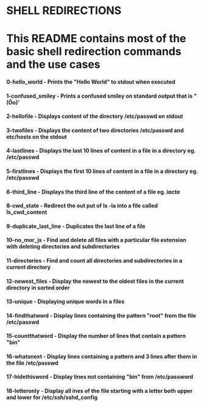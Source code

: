 # SHELL REDIRECTIONS
# This README contains most of the basic shell redirection commands and the use cases

#### 0-hello_world - Prints the "Hello World" to stdout when executed
#### 1-confused_smiley - Prints a confused smiley on standard output that is "(Ôo)'
#### 2-hellofile - Displays content of the directory **/etc/passwd** on stdout
#### 3-twofiles - Displays the content of two directories **/etc/passwd** and **etc/hosts** on the stdout
#### 4-lastlines - Displays the last 10 lines of content in a file in a directory eg. **/etc/passwd**
#### 5-firstlines - Displays the first 10 lines of content in a file in a directory eg. **/etc/passwd**
#### 6-third_line - Displays the third line of the content of a file eg. *iacta*
####
#### 8-cwd_state - Redirect the out put of ls -la into a file called ls_cwd_content
#### 9-duplicate_last_line - Duplicates the last line of a file 
#### 10-no_mor_js -  Find and delete all files with a particular file extension with deleting directories and subdirectories
#### 11-directories - Find and count all directories and subdirectories in a current directory
#### 12-newest_files - Display the newest to the oldest files in the current directory in sorted order
#### 13-unique - Displaying unique words in a files 
#### 14-findthatword - Display lines containing the pattern "root" from the file /etc/passwd
#### 15-countthatword - Display the number of lines that contain a pattern "bin"
#### 16-whatsnext -  Display lines containing a pattern and 3 lines after them in the file /etc/passwd
#### 17-hidethisword - Display lines not containing "bin" from /etc/password
#### 18-letteronly - Display all ines of the file starting with a letter both upper and lower for /etc/ssh/sshd_config

